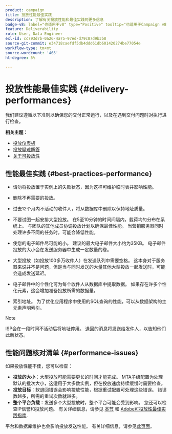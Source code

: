 ```yaml
---
product: campaign
title: 投放性能最佳实践
description: 了解有关投放性能和最佳实践的更多信息
badge-v8: label="也适用于v8" type="Positive" tooltip="也适用于Campaign v8"
feature: Deliverability
role: User, Data Engineer
exl-id: cc793d7b-0a26-4a75-97ed-d79c87d9b3b8
source-git-commit: e34718caefdf5db4ddd61db601420274be77054e
workflow-type: tm+mt
source-wordcount: '465'
ht-degree: 5%

---
```


# 投放性能最佳实践 {#delivery-performances}

我们建议遵循以下准则以确保您的交付正常运行，以及在遇到交付问题时对执行进行检查。

**相关主题：**

* [投放仪表板](delivery-dashboard.md)
* [投放疑难解答](delivery-troubleshooting.md)
* [关于可投放性](about-deliverability.md)

## 性能最佳实践 {#best-practices-performance}

* 请勿将投放置于实例上的失败状态，因为这样可维护临时表并影响性能。

* 删除不再需要的投放。

* 过去12个月内不活动的收件人，将从数据库中删除以保持地址质量。

* 不要试图一起安排大型投放。 在5至10分钟的时间间隔内，载荷均匀分布在系统上。 与团队的其他成员协调投放计划以确保最佳性能。 当营销服务器同时处理许多不同的任务时，可能会降低性能。

* 使您的电子邮件尽可能的小。 建议的最大电子邮件大小约为35KB。 电子邮件投放的大小会在发送服务器中生成一定数量的卷。

* 大型投放（如投放100多万收件人）在发送队列中需要空格。 这本身对于服务器来说并不是问题，但是当与同时发送的大量其他大型投放一起发送时，可能会造成发送延迟。

* 电子邮件中的个性化可为每个收件人从数据库中提取数据。 如果存在许多个性化元素，这会增加准备投放所需的数据量。

* 索引地址。 为了优化应用程序中使用的SQL查询的性能，可以从数据架构的主元素声明索引。

>[!NOTE]
>
>ISP会在一段时间不活动后将地址停用。 退回的消息将发送给发件人，以告知他们此新状态。

## 性能问题核对清单 {#performance-issues}

如果投放性能不佳，您可以检查：

* **投放的大小**：大型投放可能需要更长的时间才能完成。 MTA子级配置为处理默认的批次大小，这适用于大多数实例，但在投放速度持续缓慢时需要检查。
* **投放目标**：软退回错误会影响投放性能，根据重试配置可处理这些错误。 错误数越多，所需的重试次数就越多。
* **整个平台负载**：发送多个大型投放时，整个平台可能会受到影响。 您还可以检查IP信誉和投放问题。 有关详细信息，请参见 [本节](about-deliverability.md) 和 [Adobe可投放性最佳实践指南](https://experienceleague.adobe.com/docs/deliverability-learn/deliverability-best-practice-guide/introduction.html?lang=zh-Hans).

平台和数据库维护也会影响投放发送性能。 有关详细信息，请参见[此页面](../../production/using/database-performances.md)。
